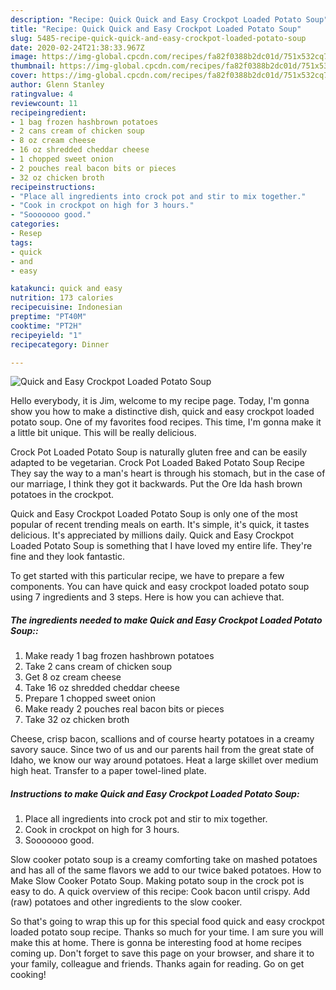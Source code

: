 ```yaml
---
description: "Recipe: Quick Quick and Easy Crockpot Loaded Potato Soup"
title: "Recipe: Quick Quick and Easy Crockpot Loaded Potato Soup"
slug: 5485-recipe-quick-quick-and-easy-crockpot-loaded-potato-soup
date: 2020-02-24T21:38:33.967Z
image: https://img-global.cpcdn.com/recipes/fa82f0388b2dc01d/751x532cq70/quick-and-easy-crockpot-loaded-potato-soup-recipe-main-photo.jpg
thumbnail: https://img-global.cpcdn.com/recipes/fa82f0388b2dc01d/751x532cq70/quick-and-easy-crockpot-loaded-potato-soup-recipe-main-photo.jpg
cover: https://img-global.cpcdn.com/recipes/fa82f0388b2dc01d/751x532cq70/quick-and-easy-crockpot-loaded-potato-soup-recipe-main-photo.jpg
author: Glenn Stanley
ratingvalue: 4
reviewcount: 11
recipeingredient:
- 1 bag frozen hashbrown potatoes
- 2 cans cream of chicken soup
- 8 oz cream cheese
- 16 oz shredded cheddar cheese
- 1 chopped sweet onion
- 2 pouches real bacon bits or pieces
- 32 oz chicken broth
recipeinstructions:
- "Place all ingredients into crock pot and stir to mix together."
- "Cook in crockpot on high for 3 hours."
- "Sooooooo good."
categories:
- Resep
tags:
- quick
- and
- easy

katakunci: quick and easy
nutrition: 173 calories
recipecuisine: Indonesian
preptime: "PT40M"
cooktime: "PT2H"
recipeyield: "1"
recipecategory: Dinner

---
```



![Quick and Easy Crockpot Loaded Potato Soup](https://img-global.cpcdn.com/recipes/fa82f0388b2dc01d/751x532cq70/quick-and-easy-crockpot-loaded-potato-soup-recipe-main-photo.jpg)

Hello everybody, it is Jim, welcome to my recipe page. Today, I'm gonna show you how to make a distinctive dish, quick and easy crockpot loaded potato soup. One of my favorites food recipes. This time, I'm gonna make it a little bit unique. This will be really delicious.

Crock Pot Loaded Potato Soup is naturally gluten free and can be easily adapted to be vegetarian. Crock Pot Loaded Baked Potato Soup Recipe They say the way to a man&#39;s heart is through his stomach, but in the case of our marriage, I think they got it backwards. Put the Ore Ida hash brown potatoes in the crockpot.

Quick and Easy Crockpot Loaded Potato Soup is only one of the most popular of recent trending meals on earth. It's simple, it's quick, it tastes delicious. It's appreciated by millions daily. Quick and Easy Crockpot Loaded Potato Soup is something that I have loved my entire life. They're fine and they look fantastic.


To get started with this particular recipe, we have to prepare a few components. You can have quick and easy crockpot loaded potato soup using 7 ingredients and 3 steps. Here is how you can achieve that.

##### The ingredients needed to make Quick and Easy Crockpot Loaded Potato Soup::

1. Make ready 1 bag frozen hashbrown potatoes
1. Take 2 cans cream of chicken soup
1. Get 8 oz cream cheese
1. Take 16 oz shredded cheddar cheese
1. Prepare 1 chopped sweet onion
1. Make ready 2 pouches real bacon bits or pieces
1. Take 32 oz chicken broth


Cheese, crisp bacon, scallions and of course hearty potatoes in a creamy savory sauce. Since two of us and our parents hail from the great state of Idaho, we know our way around potatoes. Heat a large skillet over medium high heat. Transfer to a paper towel-lined plate. 

##### Instructions to make Quick and Easy Crockpot Loaded Potato Soup:

1. Place all ingredients into crock pot and stir to mix together.
1. Cook in crockpot on high for 3 hours.
1. Sooooooo good.


Slow cooker potato soup is a creamy comforting take on mashed potatoes and has all of the same flavors we add to our twice baked potatoes. How to Make Slow Cooker Potato Soup. Making potato soup in the crock pot is easy to do. A quick overview of this recipe: Cook bacon until crispy. Add (raw) potatoes and other ingredients to the slow cooker. 

So that's going to wrap this up for this special food quick and easy crockpot loaded potato soup recipe. Thanks so much for your time. I am sure you will make this at home. There is gonna be interesting food at home recipes coming up. Don't forget to save this page on your browser, and share it to your family, colleague and friends. Thanks again for reading. Go on get cooking!
